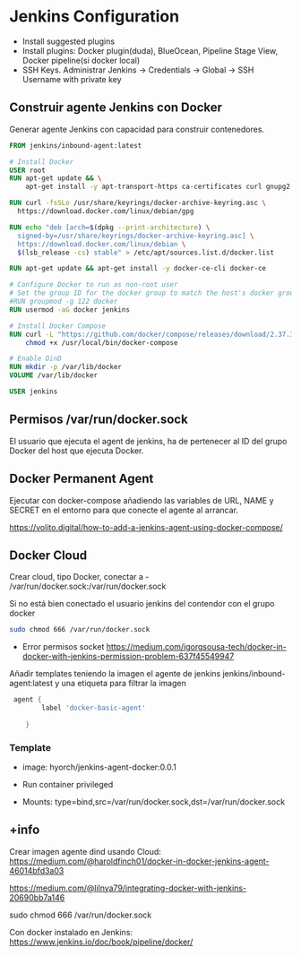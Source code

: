 # Jenkins Configuration

- Install suggested plugins
- Install plugins:  Docker plugin(duda), BlueOcean, Pipeline Stage View, Docker pipeline(si docker local)
- SSH Keys. Administrar Jenkins -> Credentials -> Global -> SSH Username with private key

## Construir agente Jenkins con Docker

Generar agente Jenkins con capacidad para construir contenedores.

```Dockerfile
FROM jenkins/inbound-agent:latest

# Install Docker
USER root
RUN apt-get update && \
    apt-get install -y apt-transport-https ca-certificates curl gnupg2 software-properties-common lsb-release

RUN curl -fsSLo /usr/share/keyrings/docker-archive-keyring.asc \
  https://download.docker.com/linux/debian/gpg

RUN echo "deb [arch=$(dpkg --print-architecture) \
  signed-by=/usr/share/keyrings/docker-archive-keyring.asc] \
  https://download.docker.com/linux/debian \
  $(lsb_release -cs) stable" > /etc/apt/sources.list.d/docker.list

RUN apt-get update && apt-get install -y docker-ce-cli docker-ce

# Configure Docker to run as non-root user
# Set the group ID for the docker group to match the host's docker group
#RUN groupmod -g 122 docker
RUN usermod -aG docker jenkins

# Install Docker Compose
RUN curl -L "https://github.com/docker/compose/releases/download/2.37.3/docker-compose-$(uname -s)-$(uname -m)" -o /usr/local/bin/docker-compose && \
    chmod +x /usr/local/bin/docker-compose

# Enable DinD
RUN mkdir -p /var/lib/docker
VOLUME /var/lib/docker

USER jenkins
```
## Permisos /var/run/docker.sock
El usuario que ejecuta el agent de jenkins, ha de pertenecer al ID del grupo Docker del host que ejecuta Docker.


## Docker Permanent Agent
Ejecutar con docker-compose añadiendo las variables de URL, NAME y SECRET en el entorno para que conecte el agente al arrancar.



https://volito.digital/how-to-add-a-jenkins-agent-using-docker-compose/


## Docker Cloud
Crear cloud, tipo Docker, conectar a - /var/run/docker.sock:/var/run/docker.sock    

Si no está bien conectado el usuario jenkins del contendor con el grupo docker
```bash
sudo chmod 666 /var/run/docker.sock
```

- Error permisos socket
https://medium.com/igorgsousa-tech/docker-in-docker-with-jenkins-permission-problem-637f45549947


Añadir templates teniendo la imagen el agente de jenkins jenkins/inbound-agent:latest y una etiqueta para filtrar la imagen
```groovy
 agent {
        label 'docker-basic-agent' 
      
    }
```

### Template

- image: hyorch/jenkins-agent-docker:0.0.1

- Run container privileged


- Mounts: type=bind,src=/var/run/docker.sock,dst=/var/run/docker.sock







## +info

Crear imagen agente dind usando Cloud:
https://medium.com/@haroldfinch01/docker-in-docker-jenkins-agent-46014bfd3a03





https://medium.com/@lilnya79/integrating-docker-with-jenkins-20690bb7a146

sudo chmod 666 /var/run/docker.sock


Con docker instalado en Jenkins: https://www.jenkins.io/doc/book/pipeline/docker/
